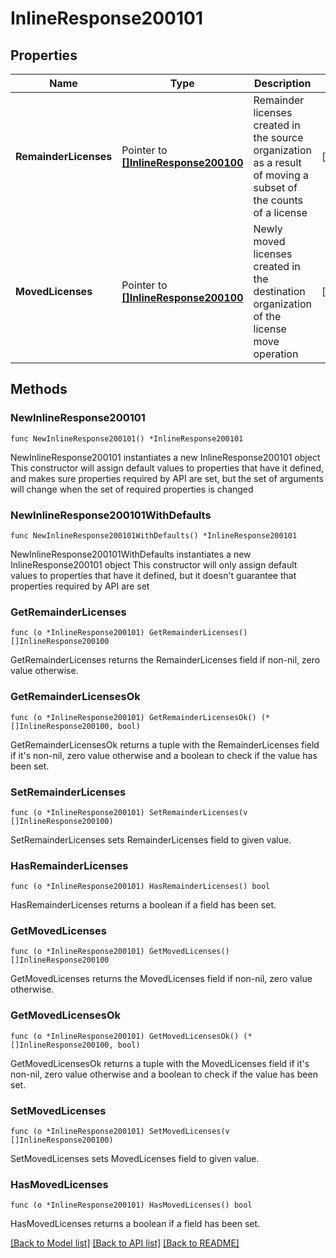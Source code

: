 # InlineResponse200101

## Properties

Name | Type | Description | Notes
------------ | ------------- | ------------- | -------------
**RemainderLicenses** | Pointer to [**[]InlineResponse200100**](InlineResponse200100.md) | Remainder licenses created in the source organization as a result of moving a subset of the counts of a license | [optional] 
**MovedLicenses** | Pointer to [**[]InlineResponse200100**](InlineResponse200100.md) | Newly moved licenses created in the destination organization of the license move operation | [optional] 

## Methods

### NewInlineResponse200101

`func NewInlineResponse200101() *InlineResponse200101`

NewInlineResponse200101 instantiates a new InlineResponse200101 object
This constructor will assign default values to properties that have it defined,
and makes sure properties required by API are set, but the set of arguments
will change when the set of required properties is changed

### NewInlineResponse200101WithDefaults

`func NewInlineResponse200101WithDefaults() *InlineResponse200101`

NewInlineResponse200101WithDefaults instantiates a new InlineResponse200101 object
This constructor will only assign default values to properties that have it defined,
but it doesn't guarantee that properties required by API are set

### GetRemainderLicenses

`func (o *InlineResponse200101) GetRemainderLicenses() []InlineResponse200100`

GetRemainderLicenses returns the RemainderLicenses field if non-nil, zero value otherwise.

### GetRemainderLicensesOk

`func (o *InlineResponse200101) GetRemainderLicensesOk() (*[]InlineResponse200100, bool)`

GetRemainderLicensesOk returns a tuple with the RemainderLicenses field if it's non-nil, zero value otherwise
and a boolean to check if the value has been set.

### SetRemainderLicenses

`func (o *InlineResponse200101) SetRemainderLicenses(v []InlineResponse200100)`

SetRemainderLicenses sets RemainderLicenses field to given value.

### HasRemainderLicenses

`func (o *InlineResponse200101) HasRemainderLicenses() bool`

HasRemainderLicenses returns a boolean if a field has been set.

### GetMovedLicenses

`func (o *InlineResponse200101) GetMovedLicenses() []InlineResponse200100`

GetMovedLicenses returns the MovedLicenses field if non-nil, zero value otherwise.

### GetMovedLicensesOk

`func (o *InlineResponse200101) GetMovedLicensesOk() (*[]InlineResponse200100, bool)`

GetMovedLicensesOk returns a tuple with the MovedLicenses field if it's non-nil, zero value otherwise
and a boolean to check if the value has been set.

### SetMovedLicenses

`func (o *InlineResponse200101) SetMovedLicenses(v []InlineResponse200100)`

SetMovedLicenses sets MovedLicenses field to given value.

### HasMovedLicenses

`func (o *InlineResponse200101) HasMovedLicenses() bool`

HasMovedLicenses returns a boolean if a field has been set.


[[Back to Model list]](../README.md#documentation-for-models) [[Back to API list]](../README.md#documentation-for-api-endpoints) [[Back to README]](../README.md)


